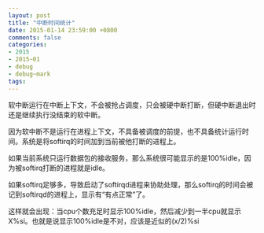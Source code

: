 ```yaml
---
layout: post
title: "中断时间统计"
date: 2015-01-14 23:59:00 +0800
comments: false
categories:
- 2015
- 2015~01
- debug
- debug~mark
tags:
---
```


软中断运行在中断上下文，不会被抢占调度，只会被硬中断打断，但硬中断退出时还是继续执行没结束的软中断。  

因为软中断不是运行在进程上下文，不具备被调度的前提，也不具备统计运行时间。系统是将softirq的时间加到当前被他打断的进程上。

如果当前系统只运行数据包的接收服务，那么系统很可能显示的是100%idle，因为被softirq打断的进程就是idle。

如果softirq足够多，导致启动了softirqd进程来协助处理，那么softirq的时间会被记到softirqd的进程上，显示有“有点正常”了。

这样就会出现：当cpu个数充足时显示100%idle，然后减少到一半cpu就显示X%si。也就是说显示100%idle是不对，应该是近似的(x/2)%si





